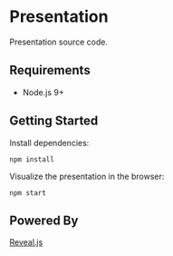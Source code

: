 # Presentation

Presentation source code.

## Requirements

- Node.js 9+

## Getting Started

Install dependencies:

```
npm install
```

Visualize the presentation in the browser:

```
npm start
```

## Powered By

[Reveal.js][revealjs]

[revealjs]: https://revealjs.com
